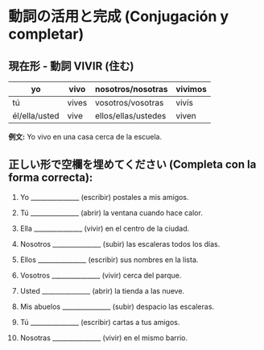 # 動詞の活用と完成 (Conjugación y completar)

## 現在形 - 動詞 VIVIR (住む)

| yo | vivo | nosotros/nosotras | vivimos |
|---|---|---|---|
| tú | vives | vosotros/vosotras | vivís |
| él/ella/usted | vive | ellos/ellas/ustedes | viven |

**例文:** Yo vivo en una casa cerca de la escuela.

## 正しい形で空欄を埋めてください (Completa con la forma correcta):

1. Yo _______________ (escribir) postales a mis amigos.

2. Tú _______________ (abrir) la ventana cuando hace calor.

3. Ella _______________ (vivir) en el centro de la ciudad.

4. Nosotros _______________ (subir) las escaleras todos los días.

5. Ellos _______________ (escribir) sus nombres en la lista.

6. Vosotros _______________ (vivir) cerca del parque.

7. Usted _______________ (abrir) la tienda a las nueve.

8. Mis abuelos _______________ (subir) despacio las escaleras.

9. Tú _______________ (escribir) cartas a tus amigos.

10. Nosotras _______________ (vivir) en el mismo barrio.